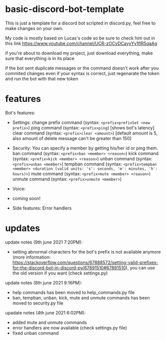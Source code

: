 # basic-discord-bot-template
This is just a template for a discord bot scripted in discord.py, feel free to make changes on your own.

My code is mostly based on Lucas's code so be sure to check him out in this link https://www.youtube.com/channel/UCR-zOCvDCayyYy1flR5qaAg


if you're about to download my project, just download everything, make sure that everything is in its place

if the bot sent duplicate messages or the command doesn't work after you commited changes even if your syntax is correct, just regenarate the token and run the bot with that new token

# features
Bot's features:
- Settings:
 change prefix command (syntax: `<prefix>prefixSet <new prefix>`)
 ping command (syntax: `<prefix>ping`) [shows bot's latency]
 clear command (syntax: `<prefix>clear <amount>`) [default amount is 5, also amount of delete message can't be greater than 150]

- Security:
You can specify a member by getting his/her id or ping them.
 ban command (syntax: `<prefix>ban <member> <reason>`)
 kick command (syntax: `<prefix>kick <member> <reason>`)
 unban command (syntax: `<prefix>unban <member>`)
 tempban command (syntax: `<prefix>tempban <member> <duration (valid units: 's': seconds, 'm': minutes, 'h': hours)>`)
 mute command (syntax: `<prefix>mute <member> <reason>`)
 unmute command (syntax: `<prefix>unmute <member>`)
 
- Voice:
+ coming soon!

- Side features:
Error handlers


# updates
update notes (9th june 2021 7:20PM):
- setting abnormal characters for the bot's prefix is not available anymore (more information: https://stackoverflow.com/questions/67888572/setting-valid-prefixes-for-the-discord-bot-in-discord-py/67891510#67891510), you can use the old version if you want (check settings.py)

update notes (8th june 2021 9:16PM):
- help commands has been moved to help_commands.py file
- ban, tempban, unban, kick, mute and unmute commands has been moved to security.py file

upadate notes (4th june 2021 6:02PM):
- added mute and unmute commands
- error handlers are now available (check settings.py file)
- fixed unban command
 
